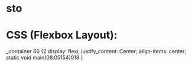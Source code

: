 # sto
# CSS (Flexbox Layout):
_container 46 {2
  display: flexi;
  justify_content: Center;
  align-items: center;
  static void main(08.05154)018
}
